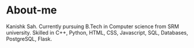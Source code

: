 # About-me
Kanishk Sah.
Currently pursuing B.Tech in Computer science from SRM university.
Skilled in C++, Python, HTML, CSS, Javascript, SQL, Databases, PostgreSQL, Flask.
